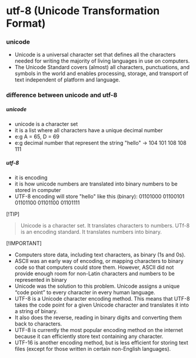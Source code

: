 # utf-8 (Unicode Transformation Format)
### unicode
- Unicode is a universal character set that defines all the characters needed for writing the majority of living languages in use on computers.
- The Unicode Standard covers (almost) all characters, punctuations, and symbols in the world and enables processing, storage, and transport of text independent of platform and language.
### difference between unicode and utf-8
##### unicode
- unicode is a character set
- it is a list where all characters have a unique decimal number
- e:g A = 65, D = 69
- e:g decimal number that represent the string "hello" -> 104 101 108 108 111
##### utf-8
- it is encoding
- it is how unicode numbers are translated into binary numbers to be stored in computer
- UTF-8 encoding will store "hello" like this (binary): 01101000 01100101 01101100 01101100  01101111

[!TIP]
> Unicode is a character set. It translates characters to numbers.
> UTf-8 is an encoding standard. It translates numbers into binary.

[!IMPORTANT]
- Computers store data, including text characters, as binary (1s and 0s).
- ASCII was an early way of encoding, or mapping characters to binary code so that computers could store them. However, ASCII did not provide enough room for non-Latin characters and numbers to be represented in binary
- Unicode was the solution to this problem. Unicode assigns a unique “code point” to every character in every human language.
- UTF-8 is a Unicode character encoding method. This means that UTF-8 takes the code point for a given Unicode character and translates it into a string of binary.
- It also does the reverse, reading in binary digits and converting them back to characters.
- UTF-8 is currently the most popular encoding method on the internet because it can efficiently store text containing any character.
- UTF-16 is another encoding method, but is less efficient for storing text files (except for those written in certain non-English languages).

